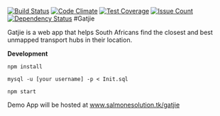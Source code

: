 [![Build Status](https://travis-ci.org/mkhonto/lujhay.svg?branch=data_services)](https://travis-ci.org/mkhonto/lujhay)
[![Code Climate](https://codeclimate.com/github/SalmoneSolutions/Gatjie/badges/gpa.svg)](https://codeclimate.com/github/SalmoneSolutions/Gatjie)
[![Test Coverage](https://codeclimate.com/github/SalmoneSolutions/Gatjie/badges/coverage.svg)](https://codeclimate.com/github/SalmoneSolutions/Gatjie/coverage)
[![Issue Count](https://codeclimate.com/github/SalmoneSolutions/Gatjie/badges/issue_count.svg)](https://codeclimate.com/github/SalmoneSolutions/Gatjie)
[![Dependency Status](https://gemnasium.com/badges/github.com/SalmoneSolutions/Gatjie.svg)](https://gemnasium.com/github.com/SalmoneSolutions/Gatjie)
#Gatjie 

Gatjie is a web app that helps South Africans find the closest and best unmapped transport hubs in their location. 

**Development**

`npm install`

`mysql -u [your username] -p < Init.sql`

`npm start`

Demo App will be hosted at www.salmonesolution.tk/gatjie




